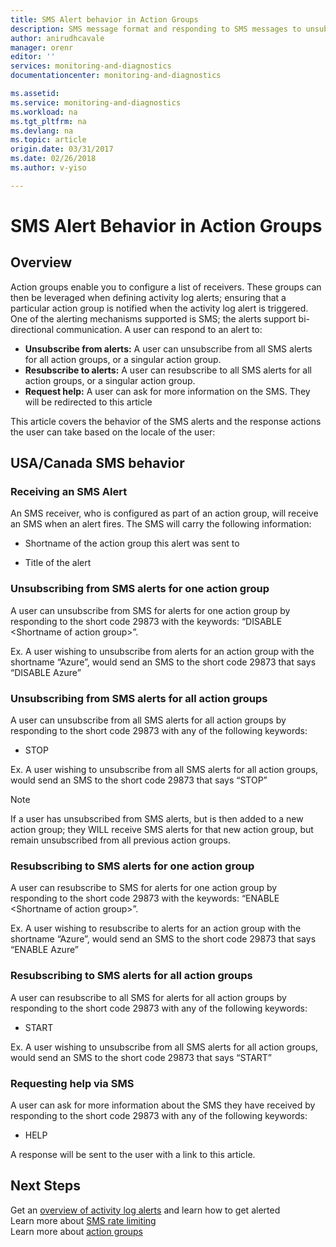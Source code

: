 ```yaml
---
title: SMS Alert behavior in Action Groups
description: SMS message format and responding to SMS messages to unsubscribe, resubscribe or request help.
author: anirudhcavale
manager: orenr
editor: ''
services: monitoring-and-diagnostics
documentationcenter: monitoring-and-diagnostics

ms.assetid:
ms.service: monitoring-and-diagnostics
ms.workload: na
ms.tgt_pltfrm: na
ms.devlang: na
ms.topic: article
origin.date: 03/31/2017
ms.date: 02/26/2018
ms.author: v-yiso

---
```

# SMS Alert Behavior in Action Groups
## Overview ##
Action groups enable you to configure a list of receivers. These groups can then be leveraged when defining activity log alerts; ensuring that a particular action group is notified when the activity log alert is triggered. One of the alerting mechanisms supported is SMS; the alerts support bi-directional communication. A user can respond to an alert to:

- **Unsubscribe from alerts:** A user can unsubscribe from all SMS alerts for all action groups, or a singular action group.  
- **Resubscribe to alerts:** A user can resubscribe to all SMS alerts for all action groups, or a singular action group.  
- **Request help:** A user can ask for more information on the SMS. They will be redirected to this article

This article covers the behavior of the SMS alerts and the response actions the user can take based on the locale of the user:

## USA/Canada SMS behavior
### Receiving an SMS Alert
An SMS receiver, who is configured as part of an action group, will receive an SMS when an alert fires. The SMS will carry the following information:
* Shortname of the action group this alert was sent to
- Title of the alert

### Unsubscribing from SMS alerts for one action group
A user can unsubscribe from SMS for alerts for one action group by responding to the short code 29873 with the keywords: “DISABLE &lt;Shortname of action group&gt;”.

Ex. A user wishing to unsubscribe from alerts for an action group with the shortname “Azure”, would send an SMS to the short code 29873 that says “DISABLE Azure”

### Unsubscribing from SMS alerts for all action groups
A user can unsubscribe from all SMS alerts for all action groups by responding to the short code 29873 with any of the following keywords:
* STOP

Ex. A user wishing to unsubscribe from all SMS alerts for all action groups, would send an SMS to the short code 29873 that says “STOP”

>[!NOTE]
>If a user has unsubscribed from SMS alerts, but is then added to a new action group; they WILL receive SMS alerts for that new action group, but remain unsubscribed from all previous action groups.
>
>

### Resubscribing to SMS alerts for one action group
A user can resubscribe to SMS for alerts for one action group by responding to the short code 29873 with the keywords: “ENABLE &lt;Shortname of action group&gt;”.

Ex. A user wishing to resubscribe to alerts for an action group with the shortname “Azure”, would send an SMS to the short code 29873 that says “ENABLE Azure”

### Resubscribing to SMS alerts for all action groups
A user can resubscribe to all SMS for alerts for all action groups by responding to the short code 29873 with any of the following keywords:

* START

Ex. A user wishing to unsubscribe from all SMS alerts for all action groups, would send an SMS to the short code 29873 that says “START”

### Requesting help via SMS
A user can ask for more information about the SMS they have received by responding to the short code 29873 with any of the following keywords:
* HELP

A response will be sent to the user with a link to this article.

## Next Steps
Get an [overview of activity log alerts](monitoring-overview-alerts.md) and learn how to get alerted  
Learn more about [SMS rate limiting](monitoring-alerts-rate-limiting.md)  
Learn more about [action groups](monitoring-action-groups.md)
